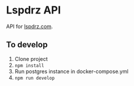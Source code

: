 # Lspdrz API

API for [lspdrz.com](https://lspdrz.com).

## To develop

1. Clone project
2. `npm install`
3. Run postgres instance in docker-compose.yml
4. `npm run develop`
